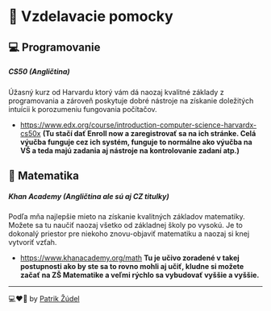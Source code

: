 # 📖 Vzdelavacie pomocky

## 💻 Programovanie
##### CS50 (Angličtina)
Úžasný kurz od Harvardu ktorý vám dá naozaj kvalitné základy z programovania a zároveň poskytuje dobré nástroje na získanie doležitých intuícii k porozumeniu fungovania počítačov.
* https://www.edx.org/course/introduction-computer-science-harvardx-cs50x
 **(Tu stačí dať Enroll now a zaregistrovať sa na ich stránke. Celá výučba funguje cez ich systém, funguje to normálne ako výučba na VŠ a teda majú zadania aj nástroje na kontrolovanie zadaní atp.)**

## 📘 Matematika
##### Khan Academy (Angličtina ale sú aj CZ titulky)
Podľa mňa najlepšie mieto na získanie kvalitných základov matematiky. Možete sa tu naučiť naozaj všetko od základnej školy po vysokú. Je to dokonalý priestor pre niekoho znovu-objaviť matematiku a naozaj si knej vytvoriť vzťah.
* https://www.khanacademy.org/math
 **Tu je učivo zoradené v takej postupnosti ako by ste sa to rovno mohli aj učiť, kludne si možete začať na ZŠ Matematike a veľmi rýchlo sa vybudovať vyššie a vyššie.**

---

💻❤🍲 by [Patrik Žúdel](https://twitter.com/PatrikZero)
